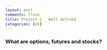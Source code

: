```yaml
---
layout: post
comments: flase
title: Project 1 _ Well defined
categories: [UX]
---
```


### What are options, futures and stocks?
